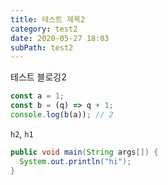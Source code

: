 ```yaml
---
title: 테스트 제목2
category: test2
date: 2020-05-27 18:03
subPath: test2
---
```


테스트 블로깅2

```javascript
const a = 1;
const b = (q) => q + 1;
console.log(b(a)); // 2
```

`h2`, `h1`

```java
public void main(String args[]) {
  System.out.println("hi");
}
```

